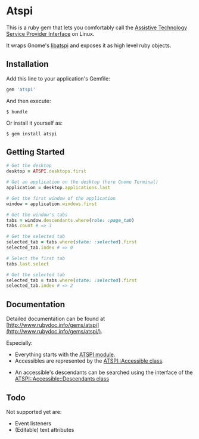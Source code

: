 # Atspi

This is a ruby gem that lets you comfortably call the
[Assistive Technology Service Provider Interface](https://en.wikipedia.org/wiki/Assistive_Technology_Service_Provider_Interface)
on Linux.

It wraps Gnome's [libatspi](https://developer.gnome.org/libatspi/stable/) and
exposes it as high level ruby objects.

## Installation

Add this line to your application's Gemfile:

```ruby
gem 'atspi'
```

And then execute:

    $ bundle

Or install it yourself as:

    $ gem install atspi

## Getting Started

```ruby
# Get the desktop
desktop = ATSPI.desktops.first

# Get an application on the desktop (here Gnome Terminal)
application = desktop.applications.last

# Get the first window of the application
window = application.windows.first

# Get the window's tabs
tabs = window.descendants.where(role: :page_tab)
tabs.count # => 3

# Get the selected tab
selected_tab = tabs.where(state: :selected).first
selected_tab.index # => 0

# Select the first tab
tabs.last.select

# Get the selected tab
selected_tab = tabs.where(state: :selected).first
selected_tab.index # => 2
```

## Documentation

Detailed documentation can be found at [http://www.rubydoc.info/gems/atspi](http://www.rubydoc.info/gems/atspi/).

Especially:

* Everything starts with the [ATSPI module](http://www.rubydoc.info/gems/atspi/ATSPI.html).
* Accessibles are represented by the [ATSPI::Accessible class](http://www.rubydoc.info/gems/atspi/ATSPI/Accessible.html).
+ An accessible's descendants can be searched using the interface of the [ATSPI::Accessible::Descendants class](http://www.rubydoc.info/gems/atspi/ATSPI/Accessible/Descendants.html)

## Todo

Not supported yet are:

* Event listeners
* (Editable) text attributes
